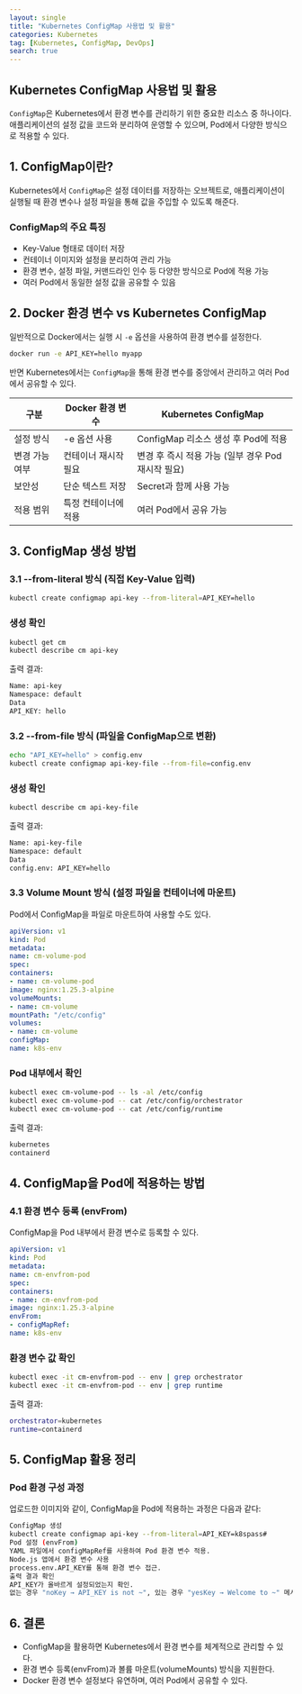 ```yaml
---
layout: single
title: "Kubernetes ConfigMap 사용법 및 활용"
categories: Kubernetes
tag: [Kubernetes, ConfigMap, DevOps]
search: true
---
```


## Kubernetes ConfigMap 사용법 및 활용

`ConfigMap`은 Kubernetes에서 환경 변수를 관리하기 위한 중요한 리소스 중 하나이다.
애플리케이션의 설정 값을 코드와 분리하여 운영할 수 있으며, Pod에서 다양한 방식으로 적용할 수 있다.

## 1. ConfigMap이란?

Kubernetes에서 `ConfigMap`은 설정 데이터를 저장하는 오브젝트로,
애플리케이션이 실행될 때 환경 변수나 설정 파일을 통해 값을 주입할 수 있도록 해준다.

### ConfigMap의 주요 특징
- Key-Value 형태로 데이터 저장
- 컨테이너 이미지와 설정을 분리하여 관리 가능
- 환경 변수, 설정 파일, 커맨드라인 인수 등 다양한 방식으로 Pod에 적용 가능
- 여러 Pod에서 동일한 설정 값을 공유할 수 있음

## 2. Docker 환경 변수 vs Kubernetes ConfigMap

일반적으로 Docker에서는 실행 시 `-e` 옵션을 사용하여 환경 변수를 설정한다.

```bash
docker run -e API_KEY=hello myapp
```
반면 Kubernetes에서는 `ConfigMap`을 통해 환경 변수를 중앙에서 관리하고 여러 Pod에서 공유할 수 있다.

| 구분 | Docker 환경 변수 | Kubernetes ConfigMap |
|------|-----------------|----------------------|
| 설정 방식 | -e 옵션 사용 | ConfigMap 리소스 생성 후 Pod에 적용 |
| 변경 가능 여부 | 컨테이너 재시작 필요 | 변경 후 즉시 적용 가능 (일부 경우 Pod 재시작 필요) |
| 보안성 | 단순 텍스트 저장 | Secret과 함께 사용 가능 |
| 적용 범위 | 특정 컨테이너에 적용 | 여러 Pod에서 공유 가능 |

## 3. ConfigMap 생성 방법

### 3.1 --from-literal 방식 (직접 Key-Value 입력)

```bash
kubectl create configmap api-key --from-literal=API_KEY=hello
```
### 생성 확인

```bash
kubectl get cm
kubectl describe cm api-key
```
출력 결과:

```bash
Name: api-key
Namespace: default
Data
API_KEY: hello
```
### 3.2 --from-file 방식 (파일을 ConfigMap으로 변환)

```bash
echo "API_KEY=hello" > config.env
kubectl create configmap api-key-file --from-file=config.env
```
### 생성 확인
```bash
kubectl describe cm api-key-file
```
출력 결과:
```bash
Name: api-key-file
Namespace: default
Data
config.env: API_KEY=hello
```
### 3.3 Volume Mount 방식 (설정 파일을 컨테이너에 마운트)

Pod에서 ConfigMap을 파일로 마운트하여 사용할 수도 있다.
```yaml
apiVersion: v1
kind: Pod
metadata:
name: cm-volume-pod
spec:
containers:
- name: cm-volume-pod
image: nginx:1.25.3-alpine
volumeMounts:
- name: cm-volume
mountPath: "/etc/config"
volumes:
- name: cm-volume
configMap:
name: k8s-env
```
### Pod 내부에서 확인
```bash
kubectl exec cm-volume-pod -- ls -al /etc/config
kubectl exec cm-volume-pod -- cat /etc/config/orchestrator
kubectl exec cm-volume-pod -- cat /etc/config/runtime
```
출력 결과:
```bash
kubernetes
containerd
```
## 4. ConfigMap을 Pod에 적용하는 방법

### 4.1 환경 변수 등록 (envFrom)

ConfigMap을 Pod 내부에서 환경 변수로 등록할 수 있다.
```yaml
apiVersion: v1
kind: Pod
metadata:
name: cm-envfrom-pod
spec:
containers:
- name: cm-envfrom-pod
image: nginx:1.25.3-alpine
envFrom:
- configMapRef:
name: k8s-env
```
### 환경 변수 값 확인
```bash
kubectl exec -it cm-envfrom-pod -- env | grep orchestrator
kubectl exec -it cm-envfrom-pod -- env | grep runtime
```
출력 결과:
```bash
orchestrator=kubernetes
runtime=containerd
```
## 5. ConfigMap 활용 정리

### Pod 환경 구성 과정
업로드한 이미지와 같이, ConfigMap을 Pod에 적용하는 과정은 다음과 같다:
```bash
ConfigMap 생성
kubectl create configmap api-key --from-literal=API_KEY=k8spass#
Pod 설정 (envFrom)
YAML 파일에서 configMapRef를 사용하여 Pod 환경 변수 적용.
Node.js 앱에서 환경 변수 사용
process.env.API_KEY를 통해 환경 변수 접근.
출력 결과 확인
API_KEY가 올바르게 설정되었는지 확인.
없는 경우 "noKey → API_KEY is not ~", 있는 경우 "yesKey → Welcome to ~" 메시지 출력.
```
## 6. 결론

- ConfigMap을 활용하면 Kubernetes에서 환경 변수를 체계적으로 관리할 수 있다.
- 환경 변수 등록(envFrom)과 볼륨 마운트(volumeMounts) 방식을 지원한다.
- Docker 환경 변수 설정보다 유연하며, 여러 Pod에서 공유할 수 있다.